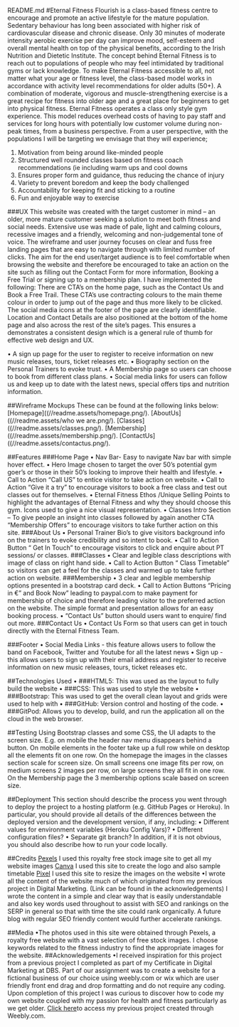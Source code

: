 README.md
#Eternal Fitness
Flourish is a class-based fitness centre to encourage and promote an active lifestyle for the mature population. Sedentary behaviour has long been associated with higher risk of cardiovascular disease and chronic disease. Only 30 minutes of moderate intensity aerobic exercise per day can improve mood, self-esteem and overall mental health on top of the physical benefits, according to the Irish Nutrition and Dietetic Institute. The concept behind Eternal Fitness is to reach out to populations of people who may feel intimidated by traditional gyms or lack knowledge. To make Eternal Fitness accessible to all, not matter what your age or fitness level, the class-based model works in accordance with activity level recommendations for older adults (50+). A combination of moderate, vigorous and muscle-strengthening exercise is a great recipe for fitness into older age and a great place for beginners to get into physical fitness.  Eternal Fitness operates a class only style gym experience. This model reduces overhead costs of having to pay staff and services for long hours with potentially low customer volume during non-peak times, from a business perspective. From a user perspective, with the populations I will be targeting we envisage that they will experience; 
1. Motivation from being around like-minded people 
2. Structured well rounded classes based on fitness coach recommendations (ie including warm ups and cool downs 
3. Ensures proper form and guidance, thus reducing the chance of injury 
4. Variety to prevent boredom and keep the body challenged 
5. Accountability for keeping fit and sticking to a routine 
6. Fun and enjoyable way to exercise 

###UX
This website was created with the target customer in mind – an older, more mature customer seeking a solution to meet both fitness and social needs. Extensive use was made of pale, light and calming colours, recessive images and a friendly, welcoming and non-judgemental tone of voice. The wireframe and user journey focuses on clear and fuss free landing pages that are easy to navigate through with limited number of clicks. The aim for the end user/target audience is to feel comfortable when browsing the website and therefore be encouraged to take an action on the site such as filling out the Contact Form for more information, Booking a Free Trial or signing up to a membership plan. I have implemented the following:
There are CTA’s on the home page, such as the Contact Us and Book a Free Trail. These CTA’s use contracting colours to the main theme colour in order to jump out of the page and thus more likely to be clicked. 
The social media icons at the footer of the page are clearly identifiable. 
Location and Contact Details are also positioned at the bottom of the home page and also across the rest of the site’s pages. This ensures a demonstrates a consistent design which is a general rule of thumb for effective web design and UX. 

•	A sign up page for the user to register to receive information on new music releases, tours, ticket releases etc.
•	Biography section on the Personal Trainers to evoke trust. 
•	A Membership page so users can choose to book from different class plans. 
•	Social media links for users can follow us and keep up to date with the latest news, special offers tips and nutrition information. 

##Wireframe Mockups
These can be found at the following links below:
[Homepage]((//readme.assets/homepage.png/).
[AboutUs]((//readme.assets/who we are.png/).
[Classes]((//readme.assets/classes.png/).
[Membership]((//readme.assets/membership.png/).
[ContactUs]((//readme.assets/contactus.png/).



##Features
###Home Page
•	Nav Bar- Easy to navigate Nav bar with simple hover effect.
•	Hero Image chosen to target the over 50’s potential gym goer’s or those in their 50’s looking to improve their health and lifestyle. 
•	Call to Action “Call US” to entice visitor to take action on website.
•	Call to Action “Give it a try” to encourage visitors to book a free class and test out classes out for themselves. 
•	Eternal Fitness Ethos /Unique Selling Points to highlight the advantages of Eternal Fitness and why they should choose this gym. Icons used to give a nice visual representation. 
•	Classes Intro Section – To give people an insight into classes followed by again another CTA “Membership Offers” to encourage visitors to take further action on this site. 
###About Us
•	Personal Trainer Bio’s to give visitors background info on the trainers to evoke credibility and so intent to book. 
•	Call to Action Button “ Get In Touch” to encourage visitors to click and enquire about PT sessions/ or classes. 
###Classes
•	Clear and legible class descriptions with image of class on right hand side. 
•	Call to Action Button “ Class Timetable” so visitors can get a feel for the classes and warmed up to take further action on website. 
###Membership
•	3 clear and legible membership options presented in a bootstrap card deck.
•	Call to Action Buttons “Pricing in €” and Book Now” leading to paypal.com to make payment for membership of choice and therefore leading visitor to the preferred action on the website. The simple format and presentation allows for an easy booking process. 
•	“Contact Us” button should users want to enquire/ find out more. 
###Contact Us 
•	Contact Us Form so that users can get in touch directly with the Eternal Fitness Team. 

###Footer
•	Social Media Links - this feature allows users to follow the band on Facebook, Twitter and Youtube for all the latest news
•	Sign up - this allows users to sign up with their email address and register to receive information on new music releases, tours, ticket releases etc.

##Technologies Used
•	###HTML5: This was used as the layout to fully build the website
•	###CSS: This was used to style the website
•	###Bootstrap: This was used to get the overall clean layout and grids were used to help with 
•	###GitHub: Version control and hosting of the code. 
•	###GitPod: Allows you to develop, build, and run the application all on the cloud in the web browser. 


##Testing
Using Bootstrap classes and some CSS, the UI adapts to the screen size. E.g. on mobile the header nav menu disappears behind a button. On mobile elements in the footer take up a full row while on desktop all the elements fit on one row. On the homepage the images in the classes section scale for screen size. On small screens one image fits per row, on medium screens 2 images per row, on large screens they all fit in one row. On the Membership page the 3 membership options scale based on screen size.

##Deployment
This section should describe the process you went through to deploy the project to a hosting platform (e.g. GitHub Pages or Heroku).
In particular, you should provide all details of the differences between the deployed version and the development version, if any, including:
•	Different values for environment variables (Heroku Config Vars)?
•	Different configuration files?
•	Separate git branch?
In addition, if it is not obvious, you should also describe how to run your code locally.

##Credits
 [Pexels](https://www.pexels.com/) I used this royalty free stock image site to get all my website images 
 [Canva](https://www.canva.com/) I used this site to create the logo and also sample timetable 
 [Pixel](https://pixlr.com/) I used this site to resize the images on the website 
•I wrote all the content of the website much of which originated from my previous project in Digital Marketing.  (Link can be found in the acknowledgements) I wrote the content in a simple and clear way that is easily understandable and also key words used throughout to assist with SEO and rankings on the SERP in general so that with time the site could rank organically. A future blog with regular SEO friendly content would further accelerate rankings. 

##Media
•The photos used in this site were obtained through Pexels, a royalty free website with a vast selection of free stock images. I choose keywords related to the fitness industry to find the appropriate images for the website. 
##Acknowledgements
•I received inspiration for this project from a previous project I completed as part of my Certificate in Digital Marketing at DBS. Part of our assignment was to create a website for a fictional business of our choice using weebly.com or wix which are user friendly front end drag and drop formatting and do not require any coding. Upon completion of this project I was curious to discover how to code my own website coupled with my passion for health and fitness particularly as we get older.  [Click here](https://flourishgym.weebly.com/)to access my previous project created through Weebly.com. 
 
